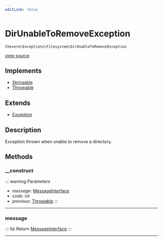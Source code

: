 ```yaml
---
editLink: false
---
```


# DirUnableToRemoveException

`Chevere\Exceptions\Filesystem\DirUnableToRemoveException`

[view source](https://github.com/chevere/chevere/blob/main/src/Chevere/Exceptions/Filesystem/DirUnableToRemoveException.php)

## Implements

- [Stringable](https://www.php.net/manual/class.stringable)
- [Throwable](https://www.php.net/manual/class.throwable)

## Extends

- [Exception](../Core/Exception.md)

## Description

Exception thrown when unable to remove a directory.

## Methods

### __construct

::: warning Parameters
- *message*: [MessageInterface](../../Interfaces/Message/MessageInterface.md)
- *code*: int
- *previous*: [Throwable](https://www.php.net/manual/class.throwable)
:::

---

### message

::: tip Return
[MessageInterface](../../Interfaces/Message/MessageInterface.md)
:::

---
